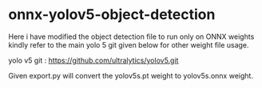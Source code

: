 # onnx-yolov5-object-detection

Here i have modified the object detection file to run only on ONNX weights kindly refer to the main yolo 5 git given below for other weight file usage.

yolo v5 git : https://github.com/ultralytics/yolov5.git

Given export.py will convert the yolov5s.pt weight to yolov5s.onnx weight.
